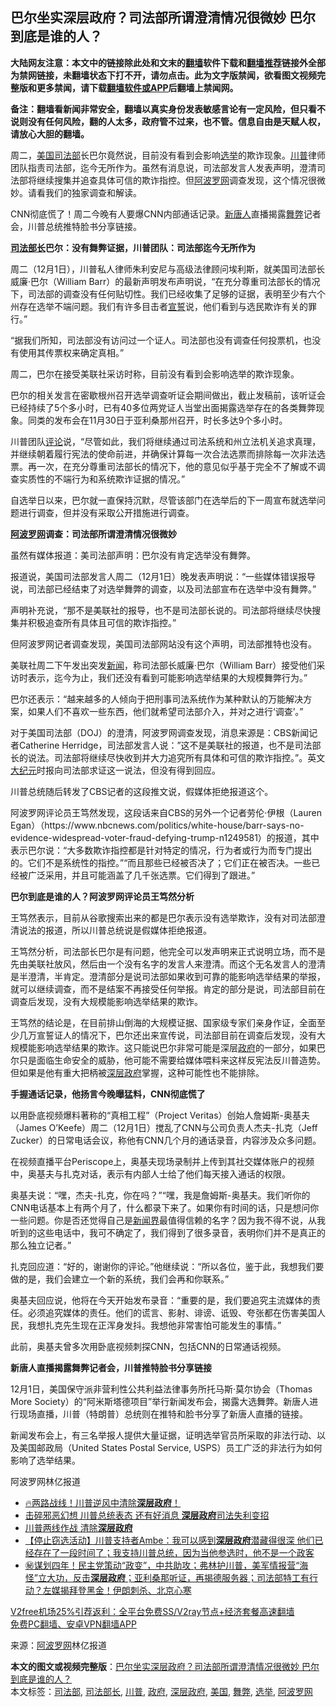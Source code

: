  <h2>巴尔坐实深层政府？司法部所谓澄清情况很微妙 巴尔到底是谁的人？</h2> <p class="notice"><b>大陆网友注意：本文中的链接除此处和文末的<a href="https://github.com/bannedbook/fanqiang" >翻墙</a>软件下载和<a href="https://github.com/killgcd/justmysocks/blob/master/README.md">翻墙推荐</a>链接外全部为禁网链接，未翻墙状态下打不开，请勿点击。此为文字版禁闻，欲看图文视频完整版和更多禁闻，请下载<a href="https://github.com/bannedbook/fanqiang">翻墙软件或APP</a>后翻墙上禁闻网。</p><p>备注：翻墙看新闻非常安全，翻墙以真实身份发表敏感言论有一定风险，但只看不说则没有任何风险，翻的人太多，政府管不过来，也不管。信息自由是天赋人权，请放心大胆的翻墙。</b></p>  <div class="entry"> <p>周二，<a href="https://www.bannedbook.org/bnews/tag/%e7%be%8e%e5%9b%bd/" class="st_tag internal_tag" rel="tag" title="标签 美国 下的日志">美国</a><a href="https://www.bannedbook.org/bnews/tag/%e5%8f%b8%e6%b3%95%e9%83%a8/" class="st_tag internal_tag" rel="tag" title="标签 司法部 下的日志">司法部</a>长巴尔竟然说，目前没有看到会影响<a href="https://www.bannedbook.org/bnews/tag/%e9%80%89%e4%b8%be/" class="st_tag internal_tag" rel="tag" title="标签 选举 下的日志">选举</a>的欺诈现象。<a href="https://www.bannedbook.org/bnews/tag/%e5%b7%9d%e6%99%ae/" class="st_tag internal_tag" rel="tag" title="标签 川普 下的日志">川普</a>律师团队指责司法部，迄今无所作为。虽然有消息说，司法部发言人发表声明，澄清司法部将继续搜集并追查具体可信的欺诈指控。但<a href="https://www.bannedbook.org/bnews/tag/%e9%98%bf%e6%b3%a2%e7%bd%97%e7%bd%91/" class="st_tag internal_tag" rel="tag" title="标签 阿波罗网 下的日志">阿波罗网</a>调查发现，这个情况很微妙。请看我们的独家调查和解读。</p> <p>CNN彻底慌了！周二今晚有人要爆CNN内部通话记录。<span class='wp_keywordlink_affiliate'><a href="https://www.ntdtv.com/" title="新唐人">新唐人</a></span>直播揭露<a href="https://www.bannedbook.org/bnews/tag/%E8%88%9E%E5%BC%8A/" class="st_tag internal_tag" rel="tag" title="标签 舞弊 下的日志">舞弊</a>记者会，川普总统推特脸书分享链接。</p> <p><strong><a href="https://www.bannedbook.org/bnews/tag/%e5%8f%b8%e6%b3%95%e9%83%a8%e9%95%bf/" class="st_tag internal_tag" rel="tag" title="标签 司法部长 下的日志">司法部长</a>巴尔：没有舞弊证据，川普团队：司法部迄今无所作为</strong></p> <p>周二（12月1日），川普私人律师朱利安尼与高级法律顾问埃利斯，就美国司法部长威廉·巴尔（William Barr）的最新声明发布声明说，“在充分尊重司法部长的情况下，司法部的调查没有任何贴切性。我们已经收集了足够的证据，表明至少有六个州存在选举不端问题。我们有许多目击者<span class='wp_keywordlink'><a href="https://www.bannedbook.org/forum5/topic17.html" title="宣誓与预言" target="_blank">宣誓</a></span>说，他们看到与选民欺诈有关的罪行。”</p> <p>“据我们所知，司法部没有访问过一个证人。司法部也没有调查任何投票机，也没有使用其传票权来确定真相。”</p> <p>周二，巴尔在接受美联社采访时称，目前没有看到会影响选举的欺诈现象。</p> <p>巴尔的相关发言在密歇根州召开选举调查听证会期间做出，截止发稿前，该听证会已经持续了5个多小时，已有40多位两党证人当堂出面揭露选举存在的各类舞弊现象。同类的发布会在11月30日于亚利桑那州召开，时长多达9个多小时。</p> <p>川普团队<span class='wp_keywordlink_affiliate'><a href="https://www.bannedbook.org/bnews/comments/" title="新闻评论" target="_blank">评论</a></span>说，“尽管如此，我们将继续通过司法系统和州立法机关追求真理，并继续朝着履行宪法的使命前进，并确保计算每一次合法选票而排除每一次非法选票。再一次，在充分尊重司法部长的情况下，他的意见似乎基于完全不了解或不调查实质性的不端行为和系统欺诈证据的情况。”</p>  <p>自选举日以来，巴尔就一直保持沉默，尽管该部门在选举后的下一周宣布就选举问题进行调查，但并没有采取公开措施进行调查。</p> <p><strong><span class='wp_keywordlink_affiliate'><a href="https://www.aboluowang.com/" title="阿波罗网" target="_blank">阿波罗网</a></span>调查：司法部所谓澄清情况很微妙</strong></p> <p>虽然有媒体报道：美司法部声明：巴尔没有肯定选举没有舞弊。</p> <p>报道说，美国司法部发言人周二（12月1日）晚发表声明说：“一些媒体错误报导说，司法部已经结束了对选举舞弊的调查，以及司法部宣布在选举中没有舞弊。”</p> <p>声明补充说，“那不是美联社的报导，也不是司法部长说的。司法部将继续尽快搜集并积极追查所有具体且可信的欺诈指控。”</p> <p>但阿波罗网记者调查发现，美国司法部网站没有这个声明，司法部推特也没有。</p> <p>美联社周二下午发出突发<span class='wp_keywordlink_affiliate'><a href="https://www.bannedbook.org/" title="新闻">新闻</a></span>，称司法部长威廉·巴尔（William Barr）接受他们采访时表示，迄今为止，我们还没有看到可能影响选举结果的大规模舞弊行为。”</p> <p>巴尔还表示：“越来越多的人倾向于把刑事司法系统作为某种默认的万能解决方案，如果人们不喜欢一些东西，他们就希望司法部介入，并对之进行‘调查’。”</p>  <p>对于美国司法部（DOJ）的澄清，阿波罗网调查发现，消息来源是：CBS新闻记者Catherine Herridge，司法部发言人说：&#8221;这不是美联社的报道，也不是司法部长的说法。司法部将继续尽快收到并大力追究所有具体和可信的欺诈指控。”。英文<span class='wp_keywordlink_affiliate'><a href="http://www.epochtimes.com/" title="大纪元" target="_blank">大纪元</a></span>时报向司法部求证这一说法，但没有得到回应。</p> <p>川普总统随后转发了CBS记者的这段推文说，假媒体拒绝报道这个。</p> <p>阿波罗网评论员王笃然发现，这段话来自CBS的另外一个记者劳伦·伊根（Lauren Egan）（https://www.nbcnews.com/politics/white-house/barr-says-no-evidence-widespread-voter-fraud-defying-trump-n1249581）的报道，其中表示巴尔说：“大多数欺诈指控都是针对特定的情况，行为者或行为而专门提出的。它们不是系统性的指控。”“而且那些已经被否决了；它们正在被否决。一些已经被广泛采用，并且可能涵盖了几千张选票。它们得到了跟进。”</p> <p><strong>巴尔到底是谁的人？阿波罗网评论员王笃然分析</strong></p> <p>王笃然表示，目前从谷歌搜索出来的都是巴尔表示没有选举欺诈，没有对司法部澄清说法的报道，所以川普总统说是假媒体拒绝报道。</p> <p>王笃然分析，司法部长巴尔是有问题，他完全可以发声明来正式说明立场，而不是先由美联社放风，然后由一个没有名字的发言人来澄清。而这个无名发言人的澄清是半澄清，半肯定。澄清部分是说司法部如果收到可靠的能影响选举结果的举报，就可以继续调查，而不是结案不再接受任何举报。肯定的部分是说，司法部目前在调查后发现，没有大规模能影响选举结果的欺诈。</p> <p>王笃然的结论是，在目前排山倒海的大规模证据、国家级专家们亲身作证，全面至少几万宣誓证人的情况下，巴尔还出来宣传说，司法部目前在调查后发现，没有大规模能影响选举结果的欺诈。这只能说巴尔非常可能是深层<a href="https://www.bannedbook.org/bnews/tag/%e6%94%bf%e5%ba%9c/" class="st_tag internal_tag" rel="tag" title="标签 政府 下的日志">政府</a>的一部分，如果巴尔只是面临生命安全的威胁，他可能不需要给媒体喂料来这样反宪法反川普造势。但如果是他有重大把柄被<a href="https://www.bannedbook.org/bnews/tag/%E6%B7%B1%E5%B1%82%E6%94%BF%E5%BA%9C/" class="st_tag internal_tag" rel="tag" title="标签 深层政府 下的日志">深层政府</a>掌握，这种可能性也不能排除。</p> <p><strong>手握通话记录，他扬言今晚曝猛料，CNN彻底慌了</strong></p>  <p>以用卧底视频爆料著称的“真相工程”（Project Veritas）创始人詹姆斯-奥基夫（James O’Keefe）周二（12月1日）搅乱了CNN与公司负责人杰夫-扎克（Jeff Zucker）的日常电话会议，称他有CNN几个月的通话录音，内容涉及众多问题。</p> <p>在视频直播平台Periscope上，奥基夫现场录制并上传到其社交媒体账户的视频中，奥基夫与扎克对话，表示有内部人士给了他们每天接入通话的权限。</p> <p>奥基夫说：“嘿，杰夫-扎克，你在吗？”“嘿，我是詹姆斯-奥基夫。我们听你的CNN电话基本上有两个月了，什么都录下来了。如果你有时间的话，只是想问你一些问题。你是否还觉得自己是<span class='wp_keywordlink'><a href="https://www.bannedbook.org/forum2/topic805.html" title="新闻与官场的内幕故事：新闻界" target="_blank">新闻界</a></span>最值得信赖的名字？因为我不得不说，从我听到的这些电话中，我可不确定了，我们得到了很多录音，表明你们并不是真正的那么独立记者。”</p> <p>扎克回应道：“好的，谢谢你的评论。”他继续说：“所以各位，鉴于此，我想我们要做的是，我们会建立一个新的系统，我们会再和你联系。”</p> <p>奥基夫回应说，他将在今天开始发布录音：“重要的是，我们要追究主流媒体的责任。必须追究媒体的责任。他们的谎言、影射、诽谤、诋毁、夸张都在伤害美国人民，我想扎克先生现在正浑身发抖。我想他非常害怕可能发生的事情。”</p> <p>此前，奥基夫曾多次用卧底视频刺探CNN，包括CNN的日常通话视频。</p> <p><strong>新唐人直播揭露舞弊记者会，川普推特脸书分享链接</strong></p> <p>12月1日，美国保守派非营利性公共利益法律事务所托马斯‧莫尔协会（Thomas More Society）的“阿米斯塔德项目”举行新闻发布会，揭露大选舞弊。新唐人进行现场直播，川普（特朗普）总统则在推特和脸书分享了新唐人直播的链接。</p>  <p>新闻发布会上，有三名举报人提供大量证据，证明选举官员所采取的非法行动、以及美国邮政局（United States Postal Service, USPS）员工广泛的非法行为如何影响了选举结果。</p> <p>阿波罗网林亿报道</p> <ul class='op-related-articles' title='相关阅读'> <li><a href='https://www.bannedbook.org/bnews/bannedvideo/20201202/1440945.html' target='_blank'>🔥两路战线！川普逆风中清除<b>深层政府</b>！</a></li> <li><a href='https://www.bannedbook.org/bnews/topimagenews/20201202/1440468.html' target='_blank'>击碎邪恶幻想 川普总统表态 还有好消息 <b>深层政府</b>司法失利变招</a></li> <li><a href='https://www.bannedbook.org/bnews/cbnews/20201201/1440334.html' target='_blank'>川普两线作战 清除<b>深层政府</b></a></li> <li><a href='https://www.bannedbook.org/bnews/bannedvideo/20201201/1440271.html' target='_blank'>【停止窃选活动】川普支持者Ambe：我可以感到<b>深层政府</b>潜藏得很深 他们已经存在了一段时间了；我支持川普总统，因为当他参选时，他不是一个政客</a></li> <li><a href='https://www.bannedbook.org/bnews/bannedvideo/20201201/1440076.html' target='_blank'>㊙️谋划四年！民主党策动“政变”，中共助攻；弗林护川普，美军情报营“海怪”立大功，反击<b>深层政府</b>；亚利桑那听证，再揭德服务器；司法部特工有行动？左媒揭拜登黑金！伊朗刺杀、北京心寒</a></li> </ul> <p class="texttj"> <a href="https://www.bannedbook.org/forum23/topic22702.html" target="_blank">V2free机场25%引荐返利：全平台免费SS/V2ray节点+经济套餐高速翻墙</a><br/> <a href="https://github.com/bannedbook/fanqiang/wiki/%E7%A6%81%E9%97%BB%E7%BD%91%E5%AE%89%E5%8D%93%E7%BF%BB%E5%A2%99%E6%96%B0%E9%97%BBAPP" target="_blank">免费PC翻墙、安卓VPN翻墙APP</a></p><p> 来源：<a href="https://www.aboluowang.com/2020/1202/1529758.html" target="_blank">阿波罗网</a>林亿报道 </p><a name='sharetosocial'></a>       <div><b>本文的图文或视频完整版</b>：<a href='https://www.bannedbook.org/bnews/cnnews/20201202/1440949.html'>巴尔坐实深层政府？司法部所谓澄清情况很微妙 巴尔到底是谁的人？</a></div>  </div><!--END ENTRY--> <div class="postfooter"> <div>本文标签：<a href="https://www.bannedbook.org/bnews/tag/%e5%8f%b8%e6%b3%95%e9%83%a8/" rel="tag">司法部</a>, <a href="https://www.bannedbook.org/bnews/tag/%e5%8f%b8%e6%b3%95%e9%83%a8%e9%95%bf/" rel="tag">司法部长</a>, <a href="https://www.bannedbook.org/bnews/tag/%e5%b7%9d%e6%99%ae/" rel="tag">川普</a>, <a href="https://www.bannedbook.org/bnews/tag/%e6%94%bf%e5%ba%9c/" rel="tag">政府</a>, <a href="https://www.bannedbook.org/bnews/tag/%E6%B7%B1%E5%B1%82%E6%94%BF%E5%BA%9C/" rel="tag">深层政府</a>, <a href="https://www.bannedbook.org/bnews/tag/%e7%be%8e%e5%9b%bd/" rel="tag">美国</a>, <a href="https://www.bannedbook.org/bnews/tag/%E8%88%9E%E5%BC%8A/" rel="tag">舞弊</a>, <a href="https://www.bannedbook.org/bnews/tag/%e9%80%89%e4%b8%be/" rel="tag">选举</a>, <a href="https://www.bannedbook.org/bnews/tag/%e9%98%bf%e6%b3%a2%e7%bd%97%e7%bd%91/" rel="tag">阿波罗网</a></div>  </div><!--END POSTFOOTER--> 